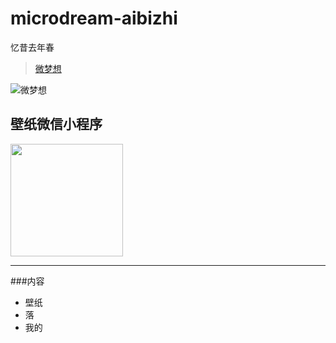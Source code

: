 # microdream-aibizhi
忆昔去年春
> [微梦想](https://www.liuyanggang.com/)

![微梦想](https://liuyanggang.com/upload/201910/1572089491.png "微梦想")

## 壁纸微信小程序
<img src="https://www.liuyanggang.com/bbs/wp-content/uploads/2020/07/gh_d50baf5ef392_860.jpg" width="180px" height="180px">

----

###内容
+ 壁纸
+ 落
+ 我的
